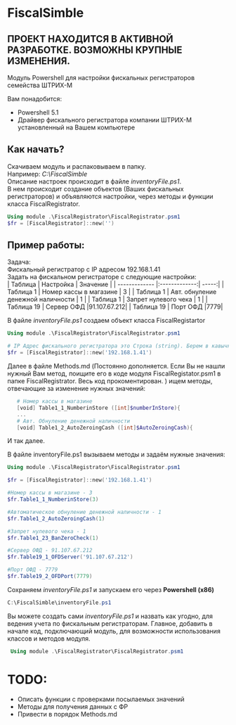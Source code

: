# FiscalSimble

## ПРОЕКТ НАХОДИТСЯ В АКТИВНОЙ РАЗРАБОТКЕ. ВОЗМОЖНЫ КРУПНЫЕ ИЗМЕНЕНИЯ.

Модуль Powershell для настройки фискальных регистраторов семейства ШТРИХ-М

Вам понадобится:

- Powershell 5.1
- Драйвер фискального регистратора компании ШТРИХ-М установленный на Вашем компьютере

## Как начать?

Скачиваем модуль и распаковываем в папку.  
Например: *C:\FiscalSimble*  
Описание настроек происходит в файле *inventoryFile.ps1*.  
В нем происходит создание объектов (Ваших фискальных регистраторов) и объявляются настройки, через методы и функции класса FiscalRegistrator.

```powershell
Using module .\FiscalRegistrator\FiscalRegistrator.psm1
$fr = [FiscalRegistrator]::new('')
```

## Пример работы:
 Задача:  
 Фискальный регистратор с IP адресом 192.168.1.41  
 Задать на фискальном регистраторе с следующие настройки:  
| Таблица       | Настройка                       | Значение  |
| ------------- |:-------------:|                       -----:|
| Таблица 1  | Номер кассы в магазине             | 3 |
| Таблица 1  | Авт. обнуление денежной наличности | 1 |
| Таблица 1  | Запрет нулевого чека               | 1 |
| Таблица 19 | Сервер ОФД                         |91.107.67.212|
| Таблица 19 | Порт ОФД                           |7779|

 В файле *inventoryFile.ps1* создаем объект класса FiscalRegistartor
 
 ```powershell
Using module .\FiscalRegistrator\FiscalRegistrator.psm1

# IP Адрес фискального регистратора это Строка (string). Берем в кавычки.
$fr = [FiscalRegistrator]::new('192.168.1.41') 
```

Далее в файле Methods.md (Постоянно дополняется. Если Вы не нашли нужный Вам метод, поищите его в коде модуля FiscalRegistator.psm1 в папке FiscalRegistrator. Весь код прокоментирован. ) ищем методы, отвечающие за изменение нужных значений:

 ```powershell
    # Номер кассы в магазине
    [void] Table1_1_NumberinStore ([int]$numberInStore){
    ...
    # Авт. Обнуление денежной наличности
    [void] Table1_2_AutoZeroingCash ([int]$AutoZeroingCash){
```

И так далее.

В файле inventoryFile.ps1 вызываем методы и задаём нужные значения:

 ```powershell
Using module .\FiscalRegistrator\FiscalRegistrator.psm1

$fr = [FiscalRegistrator]::new('192.168.1.41')

#Номер кассы в магазине - 3
$fr.Table1_1_NumberinStore(3)

#Автоматическое обнуление денежной наличности - 1
$fr.Table1_2_AutoZeroingCash(1)

#Запрет нулевого чека - 1
$fr.Table1_23_BanZeroCheck(1)

#Сервер ОФД - 91.107.67.212
$fr.Table19_1_OFDServer('91.107.67.212')

#Порт ОФД - 7779
$fr.Table19_2_OFDPort(7779)
```

Сохраняем *inventoryFile.ps1* и запускаем его через **Powershell (x86)**

 ```powershell
 C:\FiscalSimble\inventoryFile.ps1
 ```

Вы можете создать сами *inventoryFile.ps1* и назвать как угодно, для ведения учета по фискальным регистраторам. Главное, добавить в начале код, подключающий модуль, для возможности использования классов и методов модуля.

 ```powershell
  Using module .\FiscalRegistrator\FiscalRegistrator.psm1
 ```

 # TODO:  
- Описать функции с проверками посылаемых значений
- Методы для получения данных с ФР  
- Привести в порядок Methods.md  
